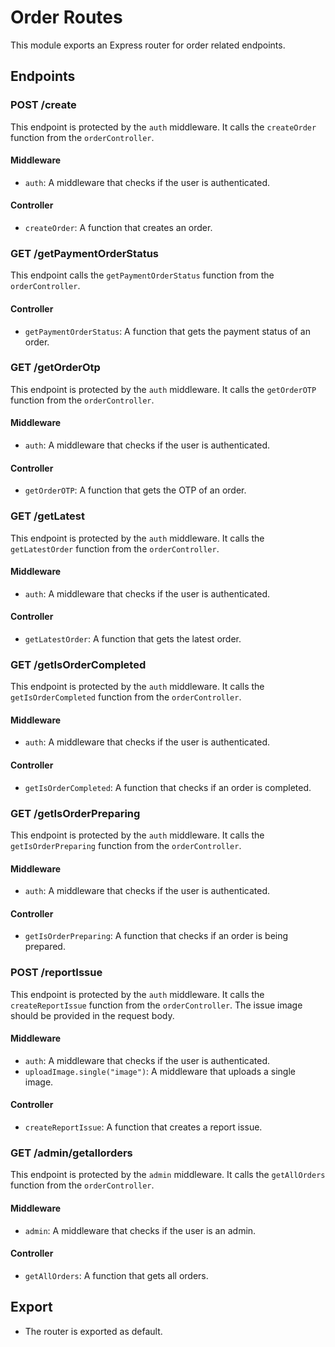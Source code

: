 # Order Routes

This module exports an Express router for order related endpoints.

## Endpoints

### POST /create

This endpoint is protected by the `auth` middleware. It calls the `createOrder` function from the `orderController`.

#### Middleware

- `auth`: A middleware that checks if the user is authenticated.

#### Controller

- `createOrder`: A function that creates an order.

### GET /getPaymentOrderStatus

This endpoint calls the `getPaymentOrderStatus` function from the `orderController`.

#### Controller

- `getPaymentOrderStatus`: A function that gets the payment status of an order.

### GET /getOrderOtp

This endpoint is protected by the `auth` middleware. It calls the `getOrderOTP` function from the `orderController`.

#### Middleware

- `auth`: A middleware that checks if the user is authenticated.

#### Controller

- `getOrderOTP`: A function that gets the OTP of an order.

### GET /getLatest

This endpoint is protected by the `auth` middleware. It calls the `getLatestOrder` function from the `orderController`.

#### Middleware

- `auth`: A middleware that checks if the user is authenticated.

#### Controller

- `getLatestOrder`: A function that gets the latest order.

### GET /getIsOrderCompleted

This endpoint is protected by the `auth` middleware. It calls the `getIsOrderCompleted` function from the `orderController`.

#### Middleware

- `auth`: A middleware that checks if the user is authenticated.

#### Controller

- `getIsOrderCompleted`: A function that checks if an order is completed.

### GET /getIsOrderPreparing

This endpoint is protected by the `auth` middleware. It calls the `getIsOrderPreparing` function from the `orderController`.

#### Middleware

- `auth`: A middleware that checks if the user is authenticated.

#### Controller

- `getIsOrderPreparing`: A function that checks if an order is being prepared.

### POST /reportIssue

This endpoint is protected by the `auth` middleware. It calls the `createReportIssue` function from the `orderController`. The issue image should be provided in the request body.

#### Middleware

- `auth`: A middleware that checks if the user is authenticated.
- `uploadImage.single("image")`: A middleware that uploads a single image.

#### Controller

- `createReportIssue`: A function that creates a report issue.

### GET /admin/getallorders

This endpoint is protected by the `admin` middleware. It calls the `getAllOrders` function from the `orderController`.

#### Middleware

- `admin`: A middleware that checks if the user is an admin.

#### Controller

- `getAllOrders`: A function that gets all orders.

## Export

- The router is exported as default.
